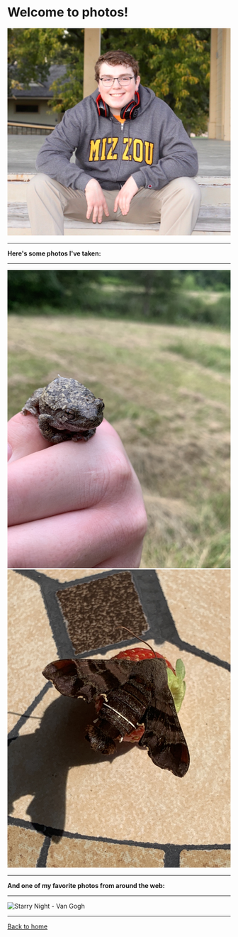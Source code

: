 # Welcome to photos!
![A photo of me!](https://github.com/james-struble/it-1000-midterm/blob/0f15080c0eacb351ca04c07daebcf7e083438a6e/GitHub%20Photos/image_6483441%20(1).JPG)
- - -
**Here's some photos I've taken:**  
- - -  
![A photo of a frog](https://github.com/james-struble/it-1000-midterm/blob/0f15080c0eacb351ca04c07daebcf7e083438a6e/GitHub%20Photos/image_123927839%20(1).JPG)
![A photo of a moth on a strawberry](https://github.com/james-struble/it-1000-midterm/blob/0f15080c0eacb351ca04c07daebcf7e083438a6e/GitHub%20Photos/image_123927839.JPG)
- - -  
**And one of my favorite photos from around the web:**  
- - -  
![Starry Night - Van Gogh](https://www.vangoghgallery.com/img/starry_night_full.jpg)
- - -
[Back to home](https://github.com/james-struble/it-1000-midterm/blob/507986f37ee4f584b793b65c5b446a0d82820054/README.md)
